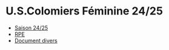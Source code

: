 # U.S.Colomiers Féminine 24/25
<html lang="fr">
<html>
<head>
  <style>
    body {
      background-image: url('sitefond.png');
      background-repeat: no-repeat; /* Optional: Prevents repeating the image */
      background-size: cover; /* Optional: Makes the image cover the whole screen */
    }
  </style>
<body>
    <ul>
        <li><a href="S2425.html">Saison 24/25</a></li>
        <li><a href="RPE.html">RPE</a></li>
        <li><a href="Documentdivers.html">Document divers</a></li>
    </ul> 
</body>
</head>
</html>

